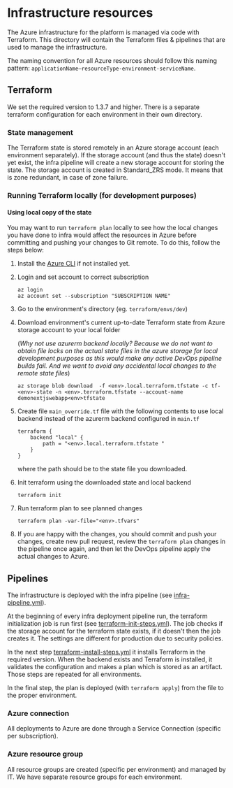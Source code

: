 # Infrastructure resources

The Azure infrastructure for the platform is managed via code with Terraform.
This directory will contain the Terraform files & pipelines that are used to manage the infrastructure.

The naming convention for all Azure resources should follow this naming pattern: `applicationName–resourceType-environment-serviceName`.

## Terraform

We set the required version to 1.3.7 and higher.
There is a separate terraform configuration for each environment in their own directory.

### State management

The Terraform state is stored remotely in an Azure storage account (each environment separately).
If the storage account (and thus the state) doesn't yet exist, the infra pipeline will create a new storage account for storing the state. The storage account is created in Standard_ZRS mode. It means that is zone redundant, in case of zone failure.

### Running Terraform locally (for development purposes)

#### Using local copy of the state

You may want to run `terraform plan` locally to see how the local changes you have done to infra would affect the resources in Azure before committing and pushing your changes to Git remote.
To do this, follow the steps below:

1. Install the [Azure CLI](https://docs.microsoft.com/en-us/cli/azure/install-azure-cli) if not installed yet.

2. Login and set account to correct subscription

   ```
   az login
   az account set --subscription "SUBSCRIPTION NAME"
   ```

3. Go to the environment's directory (eg. `terraform/envs/dev`)

4. Download environment's current up-to-date Terraform state from Azure storage account to your local folder

   (_Why not use azurerm backend locally? Because we do not want to obtain file locks on the actual state files in the azure storage for local development purposes as this would make any active DevOps pipeline builds fail. And we want to avoid any accidental local changes to the remote state files_)

   ```
   az storage blob download  -f <env>.local.terraform.tfstate -c tf-<env>-state -n <env>.terraform.tfstate --account-name demonextjswebapp<env>tfstate
   ```

5. Create file `main_override.tf` file with the following contents to use local backend instead of the azurerm backend configured in `main.tf`

   ```
   terraform {
       backend "local" {
           path = "<env>.local.terraform.tfstate "
       }
   }
   ```

   where the path should be to the state file you downloaded.

6. Init terraform using the downloaded state and local backend

   ```
   terraform init
   ```

7. Run terraform plan to see planned changes

   ```
   terraform plan -var-file="<env>.tfvars"
   ```

8. If you are happy with the changes, you should commit and push your changes, create new pull request, review the `terraform plan` changes in the pipeline once again, and then let the DevOps pipeline apply the actual changes to Azure.

## Pipelines

The infrastructure is deployed with the infra pipeline (see [infra-pipeline.yml](pipelines/infra-pipeline.yml)).

At the beginning of every infra deployment pipeline run, the terraform initialization job is run first (see [terraform-init-steps.yml](pipelines/terraform-init-steps.yml)). The job checks if the storage account for the terraform state exists, if it doesn't then the job creates it. The settings are different for production due to security policies.

In the next step [terraform-install-steps.yml](pipelines/terraform-install-steps.yml) it installs Terraform in the required version.
When the backend exists and Terraform is installed, it validates the configuration and makes a plan which is stored as an artifact.
Those steps are repeated for all environments.

In the final step, the plan is deployed (with `terraform apply`) from the file to the proper environment.

### Azure connection

All deployments to Azure are done through a Service Connection (specific per subscription).

### Azure resource group

All resource groups are created (specific per environment) and managed by IT. We have separate resource groups for each environment.
